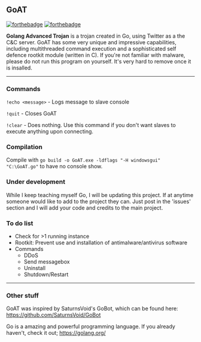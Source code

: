 GoAT
---
[![forthebadge](http://forthebadge.com/images/badges/built-with-love.svg)](http://forthebadge.com) [![forthebadge](http://forthebadge.com/images/badges/made-with-crayons.svg)](http://forthebadge.com)

**Golang Advanced Trojan** is a trojan created in Go, using Twitter as a the C&C server. GoAT has some very unique and impressive capabilities, including multithreaded command execution and a sophisticated self defence rootkit module (written in C). If you're not familiar with malware, please do not run this program on yourself. It's very hard to remove once it is insalled.

---
### Commands
```!echo <message>``` - Logs message to slave console

```!quit``` - Closes GoAT

```!clear``` - Does nothing. Use this command if you don't want slaves to execute anything upon connecting.


### Compilation
Compile with  ```go build -o GoAT.exe -ldflags "-H windowsgui" "C:\GoAT.go"```	to have no console show.


### Under development
While I keep teaching myself Go, I will be updating this project. If at anytime someone would like to add to the project they can. Just post in the 'issues' section and I will add your code and credits to the main project.

### To do list
* Check for >1 running instance
* Rootkit: Prevent use and installation of antimalware/antivirus software
* Commands
  * DDoS
  * Send messagebox
  * Uninstall
  * Shutdown/Restart

---

### Other stuff
GoAT was inspired by SaturnsVoid's GoBot, which can be found here: https://github.com/SaturnsVoid/GoBot

Go is a amazing and powerful programming language. If you already haven't, check it out; https://golang.org/
